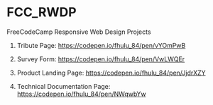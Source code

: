 # FCC_RWDP
FreeCodeCamp Responsive Web Design Projects

1. Tribute Page: https://codepen.io/fhulu_84/pen/vYOmPwB

2. Survey Form: https://codepen.io/fhulu_84/pen/VwLWQEr

3. Product Landing Page: https://codepen.io/fhulu_84/pen/JjdrXZY

4. Technical Documentation Page: https://codepen.io/fhulu_84/pen/NWqwbYw
